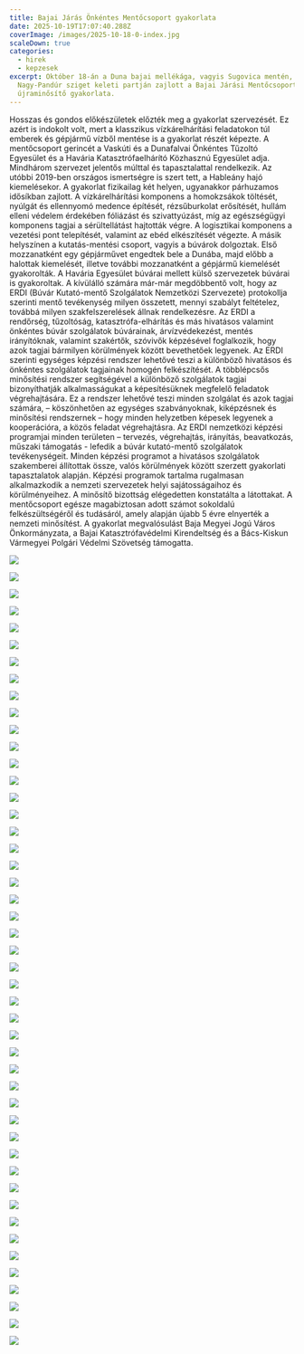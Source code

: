 ```yaml
---
title: Bajai Járás Önkéntes Mentőcsoport gyakorlata
date: 2025-10-19T17:07:40.288Z
coverImage: /images/2025-10-18-0-index.jpg
scaleDown: true
categories:
  - hirek
  - kepzesek
excerpt: Október 18-án a Duna bajai mellékága, vagyis Sugovica mentén, a
  Nagy-Pandúr sziget keleti partján zajlott a Bajai Járási Mentőcsoport
  újraminősítő gyakorlata.
---
```

Hosszas és gondos előkészületek előzték  meg a gyakorlat szervezését. Ez azért is indokolt volt, mert a klasszikus vízkárelhárítási feladatokon túl emberek és gépjármű vízből mentése is a gyakorlat részét képezte.
A mentőcsoport gerincét a Vaskúti és a Dunafalvai Önkéntes Tűzoltó Egyesület és a Havária Katasztrófaelhárító Közhasznú Egyesület adja. Mindhárom szervezet jelentős múlttal és tapasztalattal rendelkezik. Az utóbbi 2019-ben országos ismertségre is szert tett, a Hableány hajó kiemelésekor.
A gyakorlat fizikailag két helyen, ugyanakkor párhuzamos idősíkban zajlott. A vízkárelhárítási komponens a homokzsákok töltését, nyúlgát és ellennyomó medence építését, rézsűburkolat erősítését, hullám elleni védelem érdekében fóliázást és szivattyúzást, míg az egészségügyi komponens tagjai a sérültellátást hajtották végre. A logisztikai komponens a vezetési pont telepítését, valamint az ebéd elkészítését végezte. 
A másik helyszínen a kutatás-mentési csoport, vagyis a búvárok dolgoztak. Első mozzanatként egy gépjárművet engedtek bele a Dunába, majd előbb a halottak kiemelését, illetve további mozzanatként a gépjármű kiemelését gyakorolták. A Havária Egyesület búvárai mellett külső szervezetek búvárai is gyakoroltak. A kívülálló számára már-már megdöbbentő volt, hogy az ERDI (Búvár Kutató-mentő Szolgálatok Nemzetközi Szervezete) protokollja szerinti mentő tevékenység milyen összetett, mennyi szabályt feltételez, továbbá milyen szakfelszerelések állnak rendelkezésre. 
Az ERDI a rendőrség, tűzoltóság, katasztrófa-elhárítás és más hivatásos valamint önkéntes búvár szolgálatok búvárainak, árvízvédekezést, mentés irányítóknak, valamint szakértők, szóvivők képzésével foglalkozik, hogy azok tagjai bármilyen körülmények között bevethetőek legyenek.
Az ERDI szerinti egységes képzési rendszer lehetővé teszi a különböző hivatásos és önkéntes szolgálatok tagjainak homogén felkészítését. A többlépcsős minősítési rendszer segítségével a különböző szolgálatok tagjai bizonyíthatják alkalmasságukat a képesítésüknek megfelelő feladatok végrehajtására. Ez a rendszer lehetővé teszi minden szolgálat és azok tagjai számára, – köszönhetően az egységes szabványoknak, kiképzésnek és minősítési rendszernek – hogy minden helyzetben képesek legyenek a kooperációra, a közös feladat végrehajtásra.
Az ERDI nemzetközi képzési programjai minden területen – tervezés, végrehajtás, irányítás, beavatkozás, műszaki támogatás - lefedik a búvár kutató-mentő szolgálatok tevékenységeit. Minden képzési programot a hivatásos szolgálatok szakemberei állítottak össze, valós körülmények között szerzett gyakorlati tapasztalatok alapján. Képzési programok tartalma rugalmasan alkalmazkodik a nemzeti szervezetek helyi sajátosságaihoz és körülményeihez.
A minősítő bizottság elégedetten konstatálta a látottakat. A mentőcsoport egésze magabiztosan adott számot sokoldalú felkészültségéről és tudásáról, amely alapján újabb 5 évre elnyerték a nemzeti minősítést.
A gyakorlat megvalósulást Baja Megyei Jogú Város Önkormányzata, a Bajai Katasztrófavédelmi Kirendeltség és a Bács-Kiskun Vármegyei Polgári Védelmi Szövetség támogatta. 

![](/images/2025-10-18-01.jpg)

![](/images/2025-10-18-02.jpg)

![](/images/2025-10-18-03.jpg)

![](/images/2025-10-18-04.jpg)

![](/images/2025-10-18-05.jpg)

![](/images/2025-10-18-06.jpg)

![](/images/2025-10-18-07.jpg)

![](/images/2025-10-18-08.jpg)

![](/images/2025-10-18-09.jpg)

![](/images/2025-10-18-10.jpg)

![](/images/2025-10-18-11.jpg)

![](/images/2025-10-18-12.jpg)

![](/images/2025-10-18-13.jpg)

![](/images/2025-10-18-14.jpg)

![](/images/2025-10-18-15.jpg)

![](/images/2025-10-18-16.jpg)

![](/images/2025-10-18-17.jpg)

![](/images/2025-10-18-18.jpg)

![](/images/2025-10-18-19.jpg)

![](/images/2025-10-18-20.jpg)

![](/images/2025-10-18-21.jpg)

![](/images/2025-10-18-23.jpg)

![](/images/2025-10-18-24.jpg)

![](/images/2025-10-18-25.jpg)

![](/images/2025-10-18-26.jpg)

![](/images/2025-10-18-27.jpg)

![](/images/2025-10-18-28.jpg)

![](/images/2025-10-18-29.jpg)

![](/images/2025-10-18-30.jpg)

![](/images/2025-10-18-31.jpg)

![](/images/2025-10-18-32.jpg)

![](/images/2025-10-18-33.jpg)

![](/images/2025-10-18-34.jpg)

![](/images/2025-10-18-35.jpg)

![](/images/2025-10-18-36.jpg)

![](/images/2025-10-18-37.jpg)

![](/images/2025-10-18-38.jpg)

![](/images/2025-10-18-39.jpg)

![](/images/2025-10-18-40.jpg)

![](/images/2025-10-18-41.jpg)

![](/images/2025-10-18-42.jpg)

![](/images/2025-10-18-43.jpg)

![](/images/2025-10-18-44.jpg)

![](/images/2025-10-18-45.jpg)

![](/images/2025-10-18-46.jpg)

![](/images/2025-10-18-47.jpg)

![](/images/2025-10-18-48.jpg)